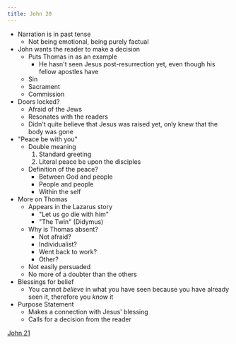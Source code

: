 ```yaml
---
title: John 20
---
```



- Narration is in past tense
	- Not being emotional, being purely factual
- John wants the reader to make a decision
	- Puts Thomas in as an example
		- He hasn't seen Jesus post-resurrection yet, even though his fellow apostles have
	- Sin
	- Sacrament
	- Commission
- Doors locked?
	- Afraid of the Jews
	- Resonates with the readers
	- Didn't quite believe that Jesus was raised yet, only knew that the body was gone
- "Peace be with you"
	- Double meaning
		1. Standard greeting
		2. Literal peace be upon the disciples
	- Definition of the peace?
		- Between God and people
		- People and people
		- Within the self
- More on Thomas
	- Appears in the Lazarus story
		- "Let us go die with him"
		- "The Twin" (Didymus)
	- Why is Thomas absent?
		- Not afraid?
		- Individualist?
		- Went back to work?
		- Other?
	- Not easily persuaded
	- No more of a doubter than the others
- Blessings for belief
	- You cannot *believe* in what you have seen because you have already seen it, therefore you *know* it
- Purpose Statement
	- Makes a connection with Jesus' blessing
	- Calls for a decision from the reader

[John 21](notes/Spring%202024/Gospel%20of%20John/John%2021.md)